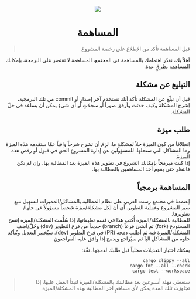 <div align="center">
<img src="https://i.suar.me/n9vGN/m" />
  
<h1>المساهمة</h1>

</div>

<div dir="rtl">

 > قبل المساهمة تأكد من الإطلاع على رخصة المشروع

أهلاً بك، نقدّر اهتمامك بالمساهمة في المجتمع، المساهمة لا تقتصر على البرمجة، بإمكانك المساهمة بطرقٍ عدة.

## التبليغ عن مشكلة
قبل أن تبلّغ عن المشكلة تأكد أنك تستخدم آخر إصدارٍ أو commit من تلك البرمجية، اِشرح المشكلة وكيف حدثت وأرفق صوراً أو سجلاتٍ أو أي شيءٍ يمكن أن يساعد في حلّ المشكلة.

## طلب ميزة
اِنطلاقاً من كون الميزة حلاً لمشكلةٍ ما، لزِمَ أن تشرح شرحاً وافياً عمّا ستقدمه هذه الميزة وما المشاكل التي ستحلها.
للمسؤولين عن إدارة المشروع الحق في قبول أو رفض هذه الميزة.
</br>
إذا كنت مبرمجاً بإمكانك الشروع في تطوير هذه الميزة بعد المطالبة بها، وإن لم تكن فانتظر حتى يقوم أحد المساهمين بالمطالبة بها.

## المساهمة برمجياً
اِعتمدنا في مجتمع رست العربي على نظام المطالبة بالمشاكل/المميزات لتسهيل تتبع سير المشروع وعملية التطوير. أي أن لكل مشكلة/ميزة شخصاً مسؤولاً عن حلها/تطويرها.
</br>
للمطالبة بالمشكلة/الميزة أُكتب هذا في قسم تعليقاتها، إذا سُلُّمت المشكلة/الميزة اِنسخ المستودع (fork) ثم أنشئ فرعاً (branch) جديداً من فرع التطوير (dev) وحُلَّ/اضف المشكلة/الميزة فيه ثم أطلب دمجه (PR) في فرع التطوير (dev). سيُختبر التعديل ويُتأكد خلوه من المشاكل اليآ ثم سيُراجع ويدمج إذا وافق عليه المراجعون.

يمكنك اختبار التعديلات محلياً قبل طلبك لدمجها، نفّذ:
<div rtl="ltr">

```
cargo clippy --all
cargo fmt --all --check
cargo test --workspace
```
</div>

> ستعطى مهلة أسبوعين بعد مطالبتك بالمشكلة/الميزة لتبدأ العمل عليها، إذا تجاوزت تلك المدة يمكن لأي مساهمٍ آخر المطالبة بهذه المشكلة/الميزة

</div>
